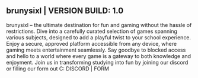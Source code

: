 <h2> brunysixl | VERSION BUILD: 1.0 </h2>

brunysixl – the ultimate destination for fun and gaming without the hassle of restrictions. Dive into a carefully curated selection of games spanning various subjects, designed to add a playful twist to your school experience. Enjoy a secure, approved platform accessible from any device, where gaming meets entertainment seamlessly. Say goodbye to blocked access and hello to a world where every game is a gateway to both knowledge and enjoyment. Join us in transforming studying into fun by joining our discord or filling our form out C: DISCORD | FORM

